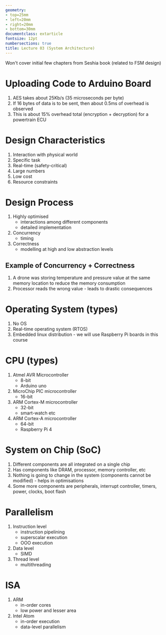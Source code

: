 ```yaml
---
geometry:
- top=25mm
- left=20mm
- right=20mm
- bottom=30mm
documentclass: extarticle
fontsize: 12pt
numbersections: true
title: Lecture 03 (System Architecture)
--- 
```


Won't cover initial few chapters from Seshia book (related to FSM design)

# Uploading Code to Arduino Board
1. AES takes about 25Kb/s (35 microseconds per byte)
1. If 16 bytes of data is to be sent, then about 0.5ms of overhead is observed
1. This is about 15% overhead total (encryption + decryption) for a powertrain ECU

# Design Characteristics
1. Interaction with physical world
1. Specific task
1. Real-time (safety-critical)
1. Large numbers
1. Low cost
1. Resource constraints

# Design Process
1. Highly optimised
    - interactions among different components
    - detailed implementation
1. Concurrency
    - timing
1. Correctness
    - modelling at high and low abstraction levels

## Example of Concurrency + Correctness
1. A drone was storing temperature and pressure value at the same memory location to reduce the memory consumption
1. Processor reads the wrong value - leads to drastic consequences

# Operating System (types)
1. No OS
1. Real-time operating system (RTOS)
1. Embedded linux distribution - we will use Raspberry Pi boards in this course

# CPU (types)
1. Atmel AVR Microcontroller
    - 8-bit
    - Arduino uno
1. MicroChip PIC microcontroller
    - 16-bit
1. ARM Cortex-M microcontroller
    - 32-bit
    - smart-watch etc
1. ARM Cortex-A microcontroller
    - 64-bit
    - Raspberry Pi 4

# System on Chip (SoC)
1. Different components are all integrated on a single chip
1. Has components like DRAM, processor, memory controller, etc
1. Nothing is going to change in the system (components cannot be modified) - helps in optimisations
1. Some more components are peripherals, interrupt controller, timers, power, clocks, boot flash

# Parallelism
1. Instruction level
    - instruction pipelining
    - superscalar execution
    - OOO execution
1. Data level
    - SIMD
1. Thread level
    - multithreading

# ISA
1. ARM
    - in-order cores
    - low power and lesser area
1. Intel Atom
    - in-order execution
    - data-level parallelism
